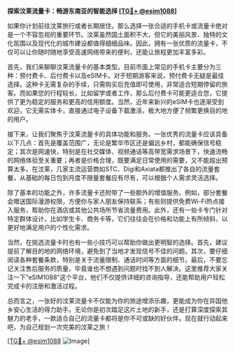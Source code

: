 **探索汶莱流量卡：畅游东南亚的智能选择 [[TG💪+ @esim1088](https://t.me/s/esim1088)]**

如果你计划前往汶莱旅行或者长期居住，那么选择一张合适的手机卡或流量卡绝对是一个不容忽视的重要环节。汶莱虽然国土面积不大，但它的美丽风景、独特的文化氛围以及现代化的城市建设都值得细细品味。因此，拥有一张优质的流量卡，不仅可以让你随时随地享受高速网络带来的便利，还能让旅程更加丰富多彩。

首先，我们来聊聊汶莱流量卡的基本类型。目前市面上常见的手机卡主要分为三种：预付费卡、后付费卡以及eSIM卡。对于短期游客来说，预付费卡无疑是最佳选择。这种卡无需复杂的手续，只需购买后充值即可使用，非常适合短期停留的旅客。而如果您的行程较长，比如留学或者工作，那么后付费卡可能更适合您，它提供了更为稳定的服务和更高的信用额度。当然，近年来新兴的eSIM卡也逐渐受到欢迎，它无需实体卡，直接通过电子设备下载激活，极大地方便了频繁更换目的地的用户。

接下来，让我们聚焦于汶莱流量卡的具体功能和服务。一张优秀的流量卡应该具备以下几点：首先是覆盖范围广，无论是繁华市区还是偏远乡村，都能确保信号稳定；其次是网速快，特别是在社交媒体、视频通话等高带宽需求场景下，快速流畅的网络体验至关重要；再者是价格合理，既要满足日常使用的需要，又不能超出预算太多。在汶莱，几家主流运营商如STC、Digi和Axiata都推出了各自的流量套餐，从基础的每日包到月度不限量套餐应有尽有，可以根据个人需求灵活选择。

除了基本的功能之外，许多流量卡还附带了一些额外的增值服务。例如，部分套餐会赠送国际漫游权限，方便你与家人朋友保持联系；有些则提供免费Wi-Fi热点接入服务，帮助你在酒店或其他公共场所节省流量费用。此外，还有一些卡专门针对特定群体设计，比如学生卡、商务卡等，它们往往会在价格和功能上有所倾斜，以更好地满足用户的个性化需求。

当然，在挑选流量卡时也有一些小技巧可以帮助你做出更明智的选择。首先，建议提前了解目的地的网络环境，避免到了当地才发现信号不佳的问题。其次，要仔细阅读各种套餐条款，特别是关于流量限制、通话时间等方面的细节。最后，不要忘记关注售后服务的质量，毕竟谁也不想遇到问题时找不到人解决。这里推荐大家关注一下“eSIM1088”这个平台，他们不仅提供详细的咨询指导，还能帮助用户轻松完成卡的注册和激活过程。

总而言之，一张好的汶莱流量卡不仅能为你的旅途增添乐趣，更能成为你在异国他乡安心生活的得力助手。无论你是初次踏足这片土地的新手，还是打算深度探索其魅力的老手，一款适合自己的流量卡都将是你不可或缺的好伙伴。现在就行动起来吧，为自己规划一次完美的汶莱之旅！

[[TG💪+ @esim1088](https://t.me/s/esim1088) ![Image](https://i.postimg.cc/4NQfJmqS/Snipaste-2025-05-13-00-14-12.png)]
